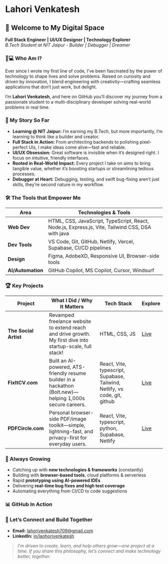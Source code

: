 # Lahori Venkatesh

## 👋 Welcome to My Digital Space

**Full Stack Engineer | UI/UX Designer | Technology Explorer**  
_B.Tech Student at NIT Jaipur -  Builder | Debugger | Dreamer_



### 👨💻 Who Am I?

Ever since I wrote my first line of code, I’ve been fascinated by the power of technology to shape lives and solve problems. Raised on curiosity and driven by innovation, I blend engineering with creativity—crafting seamless applications that don’t just work, but delight.

I’m **Lahori Venkatesh**, and here on GitHub you’ll discover my journey from a passionate student to a multi-disciplinary developer solving real-world problems in real time.

### 🚀 My Story So Far

- **Learning @ NIT Jaipur:** I’m earning my B.Tech, but more importantly, I’m learning to think like a builder and creator.
- **Full Stack in Action:** From architecting backends to polishing pixel-perfect UIs, I make ideas come alive—fast and reliable.
- **UI/UX Obsession:** Great software is invisible when it’s designed right. I focus on intuitive, friendly interfaces.
- **Rooted in Real-World Impact:** Every project I take on aims to bring tangible value, whether it’s boosting startups or streamlining tedious processes.
- **Debugger at Heart:** Debugging, testing, and swift bug-fixing aren’t just skills, they’re second nature in my workflow.

### 🛠️ The Tools that Empower Me

| Area             | Technologies & Tools                                                                |
|------------------|-------------------------------------------------------------------------------------|
| **Web Dev**      | HTML, CSS, JavaScript, TypeScript, React, Node.js, Express.js, Vite, Tailwind CSS, DSA with java  |
| **Dev Tools**    | VS Code, Git, GitHub, Netlify, Vercel, Supabase, CI/CD pipelines                   |
| **Design**       | Figma, AdobeXD, Responsive UI, Browser-side tools                                   |
| **AI/Automation**| GitHub Copilot, MS Copilot, Cursor, Windsurf                                        |

### 🏆 Key Projects

| Project                               | What I Did / Why It Matters                                                                                   | Tech Stack                                | Explore           |
|----------------------------------------|---------------------------------------------------------------------------------------------------------------|-------------------------------------------|-------------------|
| **The Social Artist**                  | Revamped freelance website to extend reach and drive growth. My first dive into startup-scale, full stack!    | HTML, CSS, JS  | [Live](https://thesocialartist.in)  |
| **FixItCV.com**                        | Built an AI-powered, ATS-friendly resume builder in a hackathon (Bolt.new)—helping 1,000s secure careers.     | React, Vite, typescript, Supabase, Tailwind, Netlify, vs code, git, github | [Live](https://fixitcv.com)         |
| **PDFCircle.com**                      | Personal browser-side PDF/image toolkit—simple, lightning-fast, and privacy-first for everyday users.         | React, Vite, typescript, python, Supabase, Netlify  | [Live](https://pdfcircle.com)        |

### 🧠 Always Growing

- Catching up with **new technologies & frameworks** (constantly)
- Building with **browser-based tools**, cloud platforms & serverless
- Rapid **prototyping using AI-powered IDEs**
- Delivering **real-time bug fixes and high test coverage**
- Automating everything from CI/CD to code suggestions

### 📊 GitHub In Action


  
  


### 🤝 Let’s Connect and Build Together

- **Email:** lahorivenkatesh709@gmail.com
- **LinkedIn:** [in/laohorivenkatesh](https://www.linkedin.com/in/venkatesh-lahori/)

> _I’m driven to create, learn, and help others grow—one project at a time. If you share this philosophy, let’s connect and make technology better, together._

